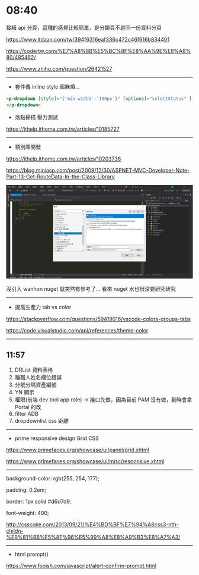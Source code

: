 # 08:40

接續 api 分頁，這種的感覺比較簡單，是分類頁不是同一份資料分頁

<https://www.itdaan.com/tw/394f6316eaf336c472c46f616b834401>

<https://codertw.com/%E7%A8%8B%E5%BC%8F%E8%AA%9E%E8%A8%80/485462/>

<https://www.zhihu.com/question/26421527>

---

* 套件傳 inline style 超麻煩...

```HTML
<p-dropdown [style]="{'min-width':'100px'}" [options]="selectStatus" [(ngModel)]="this.status">
</p-dropdown>
```

* 落點掃描 壓力測試

<https://ithelp.ithome.com.tw/articles/10185727>

---

* 類別庫開發

<https://ithelp.ithome.com.tw/articles/10203736>

<https://blog.miniasp.com/post/2009/12/30/ASPNET-MVC-Developer-Note-Part-13-Get-RouteData-In-the-Class-Library>

![alt](/sinda-notes/img/nugetwanhon.png)

沒引入 wanhon nuget 就突然有參考了... 看來 nuget 水也很深要研究研究

---

* 提高生產力 tab vs color

<https://stackoverflow.com/questions/59419016/vscode-colors-groups-tabs>

<https://code.visualstudio.com/api/references/theme-color>

---

## 11:57

1. DRList 資料表格
2. 離職人姓名欄位錯誤
3. 分號分隔資產編號
4. YN 顯示
5. 權限(前端 dev tool app role) -> 接口先做，因為目前 PAM 沒有做，到時會拿 Portal 的改
6. filter ADB
7. dropdownlist css 距離

---

* prime responsive design Grid CSS

<https://www.primefaces.org/showcase/ui/panel/grid.xhtml>

<https://www.primefaces.org/showcase/ui/misc/responsive.xhtml>

---

background-color: rgb(255, 254, 177);

padding: 0.2em;

border: 1px solid #d6d7d9;

font-weight: 400;

<http://csscoke.com/2013/09/21/%E4%BD%BF%E7%94%A8css3-nth-childn-%E9%81%B8%E5%8F%96%E5%99%A8%E8%A9%B3%E8%A7%A3/>

---

* html prompt()

<https://www.fooish.com/javascript/alert-confirm-prompt.html>